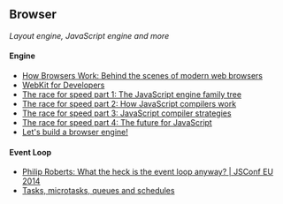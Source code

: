 ## Browser 

*Layout engine, JavaScript engine and more*

#### Engine

+ [How Browsers Work: Behind the scenes of modern web browsers](http://www.html5rocks.com/en/tutorials/internals/howbrowserswork/)
+ [WebKit for Developers](http://www.paulirish.com/2013/webkit-for-developers/)
+ [The race for speed part 1: The JavaScript engine family tree](http://creativejs.com/2013/06/the-race-for-speed-part-1-the-javascript-engine-family-tree/)
+ [The race for speed part 2: How JavaScript compilers work
](http://creativejs.com/2013/06/the-race-for-speed-part-2-how-javascript-compilers-work/index.html)
+ [The race for speed part 3: JavaScript compiler strategies](http://creativejs.com/2013/06/the-race-for-speed-part-3-javascript-compiler-strategies/index.html)
+ [The race for speed part 4: The future for JavaScript](http://creativejs.com/2013/06/the-race-for-speed-part-4-the-future-for-javascript/index.html)
+ [Let's build a browser engine!](https://limpet.net/mbrubeck/2014/08/08/toy-layout-engine-1.html)


#### Event Loop
+ [Philip Roberts: What the heck is the event loop anyway? | JSConf EU 2014](https://www.youtube.com/watch?v=8aGhZQkoFbQ)
+ [Tasks, microtasks, queues and schedules](https://jakearchibald.com/2015/tasks-microtasks-queues-and-schedules/)